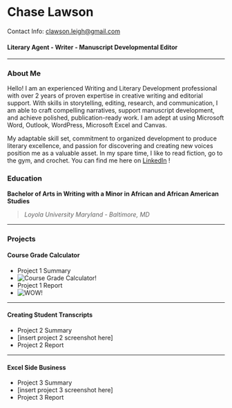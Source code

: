 # Chase Lawson
Contact Info: clawson.leigh@gmail.com
#### Literary Agent - Writer - Manuscript Developmental Editor

***

### About Me 
Hello! I am an experienced Writing and Literary Development professional with
over 2 years of proven expertise in creative writing and editorial support.
With skills in storytelling, editing, research, and communication, I am able to craft
compelling narratives, support manuscript development, and achieve polished,
publication-ready work. I am adept at using Microsoft Word, Outlook, WordPress,
Microsoft Excel and Canvas.

My adaptable skill set, commitment to organized development to produce literary
excellence, and passion for discovering and creating new voices position me as a
valuable asset. In my spare time, I like to read fiction, go to the gym, and crochet.
You can find me here on [LinkedIn](www.linkedin.com/in/cleighlawson) !

### Education 
**Bachelor of Arts in Writing with a Minor in African and African American Studies**
> *Loyola University Maryland - Baltimore, MD*

***
### Projects

#### Course Grade Calculator
 - Project 1 Summary
 - ![Course Grade Calculator!](<img width="1440" alt="Project_1_Screenshot" src="https://github.com/user-attachments/assets/d86a1498-9f40-4d0f-bcb9-f18c4bbd02ab" />)
 - Project 1 Report
 - ![WOW!](<img width="1440" alt="Project_1 2_Screenshot" src="https://github.com/user-attachments/assets/1a848065-6408-4b40-b1cf-bde1351884e5" />)
***
#### Creating Student Transcripts
 - Project 2 Summary
 - [insert project 2 screenshot here]
 - Project 2 Report
***
#### Excel Side Business
 - Project 3 Summary
 - [insert project 3 screenshot here]
 - Project 3 Report
